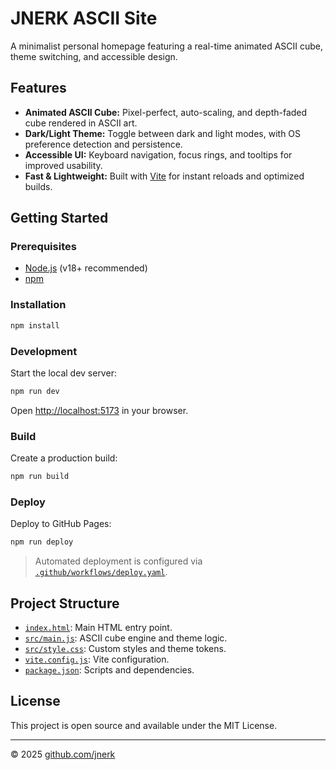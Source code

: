 # JNERK ASCII Site

A minimalist personal homepage featuring a real-time animated ASCII cube, theme switching, and accessible design.

## Features

-   **Animated ASCII Cube:** Pixel-perfect, auto-scaling, and depth-faded cube rendered in ASCII art.
-   **Dark/Light Theme:** Toggle between dark and light modes, with OS preference detection and persistence.
-   **Accessible UI:** Keyboard navigation, focus rings, and tooltips for improved usability.
-   **Fast & Lightweight:** Built with [Vite](https://vitejs.dev/) for instant reloads and optimized builds.

## Getting Started

### Prerequisites

-   [Node.js](https://nodejs.org/) (v18+ recommended)
-   [npm](https://www.npmjs.com/)

### Installation

```sh
npm install
```

### Development

Start the local dev server:

```sh
npm run dev
```

Open [http://localhost:5173](http://localhost:5173) in your browser.

### Build

Create a production build:

```sh
npm run build
```

### Deploy

Deploy to GitHub Pages:

```sh
npm run deploy
```

> Automated deployment is configured via [`.github/workflows/deploy.yaml`](.github/workflows/deploy.yaml).

## Project Structure

-   [`index.html`](index.html): Main HTML entry point.
-   [`src/main.js`](src/main.js): ASCII cube engine and theme logic.
-   [`src/style.css`](src/style.css): Custom styles and theme tokens.
-   [`vite.config.js`](vite.config.js): Vite configuration.
-   [`package.json`](package.json): Scripts and dependencies.

## License

This project is open source and available under the MIT License.

---

© 2025 [github.com/jnerk](https://github.com/jnerk)
